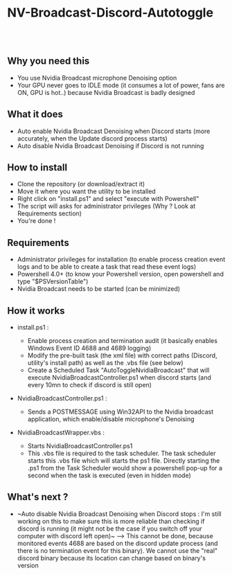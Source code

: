 # NV-Broadcast-Discord-Autotoggle
<br></br>
## Why you need this
- You use Nvidia Broadcast microphone Denoising option
- Your GPU never goes to IDLE mode (it consumes a lot of power, fans are ON, GPU is hot..) because Nvidia Broadcast is badly designed


## What it does
- Auto enable Nvidia Broadcast Denoising when Discord starts (more accurately, when the Update discord process starts)
- Auto disable Nvidia Broadcast Denoising if Discord is not running


## How to install
- Clone the repository (or download/extract it)
- Move it where you want the utility to be installed
- Right click on "install.ps1" and select "execute with Powershell"
- The script will asks for administrator privileges (Why ? Look at Requirements section)
- You're done !


## Requirements
- Administrator privileges for installation (to enable process creation event logs and to be able to create a task that read these event logs)
- Powershell 4.0+ (to know your Powershell version, open powershell and type "$PSVersionTable")
- Nvidia Broadcast needs to be started (can be minimized)


## How it works

- install.ps1 :
  - Enable process creation and termination audit (it basically enables Windows Event ID 4688 and 4689 logging)
  - Modify the pre-built task (the xml file) with correct paths (Discord, utility's install path) as well as the .vbs file (see below)
  - Create a Scheduled Task "AutoToggleNvidiaBroadcast" that will execute NvidiaBroadcastController.ps1 when discord starts (and every 10mn to check if discord is still open)


- NvidiaBroadcastController.ps1 :
  - Sends a POSTMESSAGE using Win32API to the Nvidia broadcast application, which enable/disable microphone's Denoising


- NvidiaBroadcastWrapper.vbs :
  - Starts NvidiaBroadcastController.ps1
  - This .vbs file is required to the task scheduler. The task scheduler starts this .vbs file which will starts the ps1 file. Directly starting the .ps1 from the Task Scheduler would show a powershell pop-up for a second when the task is executed (even in hidden mode)


## What's next ?
- ~Auto disable Nvidia Broadcast Denoising when Discord stops : I'm still working on this to make sure this is more reliable than checking if discord is running (it might not be the case if you switch off your computer with discord left open)~ --> This cannot be done, because monitored events 4688 are based on the discord update process (and there is no termination event for this binary). We cannot use the "real" discord binary because its location can change based on binary's version

